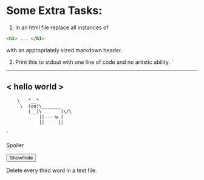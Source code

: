 # Some Extra Tasks:

1. In an html file replace all instances of
```html
<h1> ... </h1>
``` 
with an appropriately sized 
markdown header.

2. Print this to stdout with one line of code and no artistic ability.
`
 _____________ 
< hello world >
 ------------- 
        \   ^__^
         \  (oo)\_______
            (__)\       )\/\
                ||----w |
                ||     ||
`

Spoiler
<div id="spoiler" style="display:none"> 
`cowsay "hello world"
</div> 
<button title="Click to show/hide content" type="button" onclick="if(document.getElementById('spoiler') .style.display=='none') {document.getElementById('spoiler') .style.display=''}else{document.getElementById('spoiler') .style.display='none'}">Show/hide</button>

Delete every third word in a text file.
